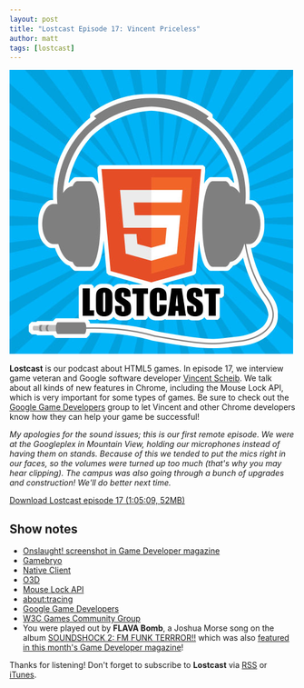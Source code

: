 ```yaml
---
layout: post
title: "Lostcast Episode 17: Vincent Priceless"
author: matt
tags: [lostcast]
---
```

<div class="full-frame">
	<img alt="Lostcast logo" src="/media/images/lostcast/500x500.jpg">
</div>

**Lostcast** is our podcast about HTML5 games. In episode 17, we interview game veteran and Google software developer [Vincent Scheib](http://scheib.net/). We talk about all kinds of new features in Chrome, including the Mouse Lock API, which is very important for some types of games. Be sure to check out the [Google Game Developers](https://developers.google.com/games/) group to let Vincent and other Chrome developers know how they can help your game be successful!

_My apologies for the sound issues; this is our first remote episode. We were at the Googleplex in Mountain View, holding our microphones instead of having them on stands. Because of this we tended to put the mics right in our faces, so the volumes were turned up too much (that's why you may hear clipping). The campus was also going through a bunch of upgrades and construction! We'll do better next time._

<a class="download-podcast" href="http://media.lostdecadegames.com/lostcast/lostcast_episode_17_vincent_priceless.mp3">
	Download Lostcast episode 17 (1:05:09, 52MB)
</a>

## Show notes

* [Onslaught! screenshot in Game Developer magazine](http://www.flickr.com/photos/50655575@N03/5673721388/in/photostream)
* [Gamebryo](http://www.gamebryo.com/)
* [Native Client](http://code.google.com/p/nativeclient/)
* [O3D](http://o3d.blogspot.com/)
* [Mouse Lock API](http://www.chromium.org/developers/design-documents/mouse-lock)
* [about:tracing](http://www.html5rocks.com/en/tutorials/games/abouttracing/)
* [Google Game Developers](https://developers.google.com/games/)
* [W3C Games Community Group](http://www.w3.org/community/games/)
* You were played out by **FLAVA Bomb**, a Joshua Morse song on the album [SOUNDSHOCK 2: FM FUNK TERRROR!!](http://ubiktune.org/releases/ubi044-various-artists-soundshock-2-fm-funk-terrror/) which was also [featured in this month's Game Developer magazine](http://i.imgur.com/3yHRV.jpg)!

Thanks for listening! Don't forget to subscribe to **Lostcast** via [RSS](http://feeds.feedburner.com/lostdecadegames/lostcast) or [iTunes](http://itunes.apple.com/us/podcast/lostcast/id481950724).
